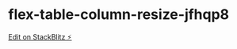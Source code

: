 # flex-table-column-resize-jfhqp8

[Edit on StackBlitz ⚡️](https://stackblitz.com/edit/flex-table-column-resize-jfhqp8)